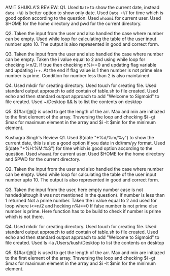 AMIT SHUKLA'S REVIEW:
Q1. Used `Date` to show the current date, instead `date +%D` is better option to show only date. 
    Used `Date +%T` for time which is good option according to the question. 
    Used `whoami` for current user. 
    Used $HOME for the home directory and pwd for the current directory.
    
Q2. Taken the input from the user and also handled the case where number can be empty.
    Used while loop for calculating the table of the user input number upto 10.
    The output is also represented in good and correct form.
    
Q3. Taken the input from the user and also handled the case where number can be empty.
    Taken the i value equal to 2 and using while loop for checking i<n/2. If true then checking n%i==0 and updating flag variable
    and updating i++. At the end if flag value is 1 then number is not prime else number is prime. Condition for number less than 2 is also maintained.

Q4. Used mkdir for creating directory.
    Used touch for creating file.
    Used standard output approach to add contain of table.sh to file created.
    Used echo and then standard output approach to add "Welcome to Sigmoid" to file created.
    Used ~/Desktop && ls to list the contents on desktop
    
Q5. ${#arr[@]} is used to get the length of the arr.
    Max and min are initiazed to the first element of the array.
    Traversing the loop and checking $i -gt $max for maximum element in the array and $i -lt $min for the minimum element.
    

    
    
    
Kushagra Singh's Review
Q1. Used $(date "+%d/%m/%y") to show the current date, this is also a good option if you date in dd/mm/yy format.
    Used $(date "+%H:%M:%S") for time which is good option according to the question. 
    Used `whoami` for current user. 
    Used $HOME for the home directory and $PWD for the current directory.
    
Q2. Taken the input from the user and also handled the case where number can be empty.
    Used while loop for calculating the table of the user input number upto 10.
    The output is also represented in good and correct form.
    
Q3. Taken the input from the user, here empty number case is not handed(altough it was not mentioned in the question).
    If number is less than 1 returned Not a prime number.
    Taken the i value equal to 2 and used for loop where i<=n/2 and hecking n%i==0 
    If false number is not prime else number is prime.
    Here function has to be build to check if number is prime which is not there.

Q4. Used mkdir for creating directory.
    Used touch for creating file.
    Used standard output approach to add contain of table.sh to file created.
    Used echo and then standard output approach to add "Welcome to Sigmoid" to file created.
    Used ls -la /Users/kush/Desktop to list the contents on desktop
    
Q5. ${#arr[@]} is used to get the length of the arr.
    Max and min are initiazed to the first element of the array.
    Traversing the loop and checking $i -gt $max for maximum element in the array and $i -lt $min for the minimum element.
     
